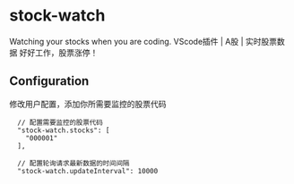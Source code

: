 # stock-watch
Watching your stocks when you are coding. 
VScode插件 | A股 | 实时股票数据
好好工作，股票涨停！

## Configuration
修改用户配置，添加你所需要监控的股票代码
```
  // 配置需要监控的股票代码
  "stock-watch.stocks": [
    "000001"
  ],

  // 配置轮询请求最新数据的时间间隔
  "stock-watch.updateInterval": 10000
```